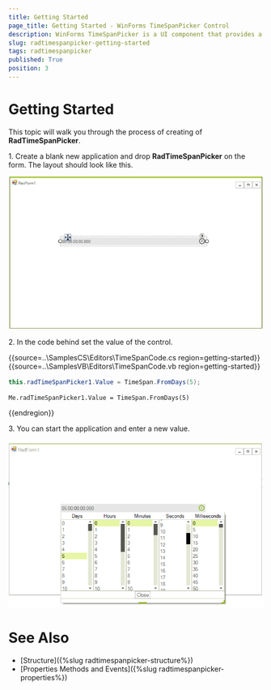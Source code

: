 ```yaml
---
title: Getting Started
page_title: Getting Started - WinForms TimeSpanPicker Control
description: WinForms TimeSpanPicker is a UI component that provides a full control over picking a specific time span and duration. 
slug: radtimespanpicker-getting-started
tags: radtimespanpicker
published: True
position: 3
---
```


# Getting Started

This topic will walk you through the process of creating of __RadTimeSpanPicker__.


1\. Create a blank new application and drop __RadTimeSpanPicker__ on the form. The layout should look like this.

![radtimespanpicker-getting-started001](images/radtimespanpicker-getting-started001.png)

2\. In the code behind set the value of the control. 

{{source=..\SamplesCS\Editors\TimeSpanCode.cs region=getting-started}} 
{{source=..\SamplesVB\Editors\TimeSpanCode.vb region=getting-started}}
````C#
this.radTimeSpanPicker1.Value = TimeSpan.FromDays(5);

````
````VB.NET
Me.radTimeSpanPicker1.Value = TimeSpan.FromDays(5)

```` 

{{endregion}} 

3\. You can start the application and enter a new value.

![radtimespanpicker-getting-started002](images/radtimespanpicker-getting-started002.png)

# See Also

* [Structure]({%slug radtimespanpicker-structure%})
* [Properties Methods and Events]({%slug radtimespanpicker-properties%})


